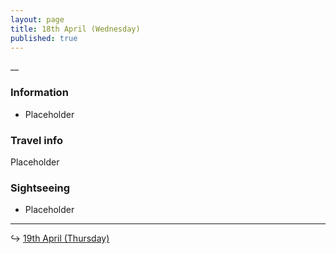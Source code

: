 ```yaml
---
layout: page
title: 18th April (Wednesday)
published: true
---
```

__

### Information

- Placeholder

### Travel info

Placeholder

### Sightseeing

- Placeholder

<hr>

↪ [19th April (Thursday)](/days/week6/19apr)
